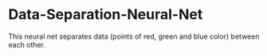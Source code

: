 # Data-Separation-Neural-Net

This neural net separates data (points of red, green and blue color) between each other.
